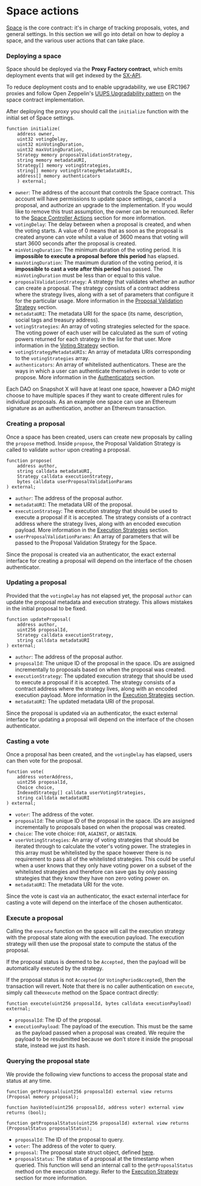 # Space actions

[Space](https://github.com/snapshot-labs/sx-core/blob/develop/contracts/starknet/space/space.cairo) is the core contract: it's in charge of tracking proposals, votes, and general settings. In this section we will go into detail on how to deploy a space, and the various user actions that can take place.&#x20;

### Deploying a space

Space should be deployed via the **Proxy Factory contract**, which emits deployment events that will get indexed by the [SX-API](https://github.com/snapshot-labs/sx-api). &#x20;

To reduce deployment costs and to enable upgradability, we use ERC1967 proxies and follow Open Zeppelin's [UUPS Upgradability pattern](https://docs.openzeppelin.com/contracts/4.x/api/proxy#UUPSUpgradeable) on the space contract implementation. &#x20;

After deploying the proxy you should call the `initialize` function with the initial set of Space settings.&#x20;

```solidity
function initialize(
    address owner,
    uint32 votingDelay,
    uint32 minVotingDuration,
    uint32 maxVotingDuration,
    Strategy memory proposalValidationStrategy,
    string memory metadataURI,
    Strategy[] memory votingStrategies,
    string[] memory votingStrategyMetadataURIs,
    address[] memory authenticators
    ) external;
```

* `owner`: The address of the account that controls the Space contract. This account will have permissions to update space settings, cancel a proposal, and authorize an upgrade to the implementation. If you would like to remove this trust assumption, the owner can be renounced. Refer to the [Space Controller Actions](https://app.gitbook.com/o/-LFgTZvhAg63US8GVxGf/s/Z1apxjsgt60dN7Nlmu01/\~/changes/20/protocol-sx-evm/space-controller-actions/\~/comments/fcFuXklCNuVwwR4p8p3O) section for more information.
* `votingDelay`: The delay between when a proposal is created, and when the voting starts. A value of 0 means that as soon as the proposal is created anyone can vote whilst a value of 3600 means that voting will start 3600 seconds after the proposal is created.
* `minVotingDuration`: The minimum duration of the voting period. It is **impossible to execute a proposal before** **this period** has elapsed.&#x20;
* `maxVotingDuration`: The maximum duration of the voting period, it is **impossible to cast a vote after this period** has passed. The `minVotingDuration` must be less than or equal to this value.
* `proposalValidationStrategy`: A strategy that validates whether an author can create a proposal. The strategy consists of a contract address where the strategy lives, along with a set of parameters that configure it for the particular usage. More information in the [Proposal Validation Strategy](https://app.gitbook.com/o/-LFgTZvhAg63US8GVxGf/s/Z1apxjsgt60dN7Nlmu01/\~/changes/20/protocol-sx-evm/proposal-validation-strategies) section.
* `metadataURI`: The metadata URI for the space (its name, description, social tags and treasury address).
* `votingStrategies`: An array of voting strategies selected for the space. The voting power of each user will be calculated as the sum of voting powers returned for each strategy in the list for that user. More information in the [Voting Strategy](https://docs.snapshotx.xyz/protocol/voting-strategies) section.
* `votingStrategyMetadataURIs`: An array of metadata URIs corresponding to the `votingStrategies` array.&#x20;
* `authenticators`: An array of whitelisted authenticators. These are the ways in which a user can authenticate themselves in order to vote or propose. More information in the [Authenticators](https://docs.snapshotx.xyz/protocol/authenticators) section.

Each DAO on Snapshot X will have at least one space, however a DAO might choose to have multiple spaces if they want to create different rules for individual proposals. As an example one space can use an Ethereum signature as an authentication, another an Ethereum transaction.

### Creating a proposal

Once a space has been created, users can create new proposals by calling the `propose` method. Inside `propose`, the Proposal Validation Strategy is called to validate `author` upon creating a proposal.

```solidity
function propose(
    address author,
    string calldata metadataURI,
    Strategy calldata executionStrategy,
    bytes calldata userProposalValidationParams
) external;
```

* `author`: The address of the proposal author.
* `metadataURI`: The metadata URI of the proposal.
* `executionStrategy`: The execution strategy that should be used to execute a proposal if it is accepted. The strategy consists of a contract address where the strategy lives, along with an encoded execution payload. More information in the [Execution Strategies](https://app.gitbook.com/o/-LFgTZvhAg63US8GVxGf/s/Z1apxjsgt60dN7Nlmu01/\~/changes/20/protocol-sx-evm/execution-strategies) section.
* `userProposalValidationParams`: An array of parameters that will be passed to the Proposal Validation Strategy for the Space.&#x20;

Since the proposal is created via an authenticator, the exact external interface for creating a proposal will depend on the interface of the chosen authenticator.&#x20;

### Updating a proposal

Provided that the `votingDelay` has not elapsed yet, the proposal `author` can update the proposal metadata and execution strategy. This allows mistakes in the initial proposal to be fixed.

```solidity
function updateProposal(
    address author,
    uint256 proposalId,
    Strategy calldata executionStrategy,
    string calldata metadataURI
) external;
```

* `author`: The address of the proposal author.&#x20;
* `proposalId`: The unique ID of the proposal in the space. IDs are assigned incrementally to proposals based on when the proposal was created.
* `executionStrategy`: The updated execution strategy that should be used to execute a proposal if it is accepted. The strategy consists of a contract address where the strategy lives, along with an encoded execution payload. More information in the [Execution Strategies](https://app.gitbook.com/o/-LFgTZvhAg63US8GVxGf/s/Z1apxjsgt60dN7Nlmu01/\~/changes/20/protocol-sx-evm/execution-strategies) section.
* `metadataURI`: The updated metadata URI of the proposal.

Since the proposal is updated via an authenticator, the exact external interface for updating a proposal will depend on the interface of the chosen authenticator.

### Casting a vote

Once a proposal has been created, and the `votingDelay` has elapsed, users can then vote for the proposal.

```solidity
function vote(
    address voterAddress,
    uint256 proposalId,
    Choice choice,
    IndexedStrategy[] calldata userVotingStrategies,
    string calldata metadataURI
) external;
```

* `voter`: The address of the voter.
* `proposalId`: The unique ID of the proposal in the space. IDs are assigned incrementally to proposals based on when the proposal was created.
* `choice`: The vote choice: `FOR`, `AGAINST`, or `ABSTAIN`.
* `userVotingStrategies`: An array of voting strategies that should be iterated through to calculate the voter's voting power. The strategies in this array must be whitelisted by the space however there is no requirement to pass all of the whitelisted strategies. This could be useful when a user knows that they only have voting power on a subset of the whitelisted strategies and therefore can save gas by only passing strategies that they know they have non zero voting power on.&#x20;
* `metadataURI`: The metadata URI for the vote.

&#x20;Since the vote is cast via an authenticator, the exact external interface for casting a vote will depend on the interface of the chosen authenticator.&#x20;

### Execute a proposal

Calling the `execute` function on the space will call the execution strategy with the proposal state along with the execution payload. The execution strategy will then use the proposal state to compute the status of the proposal.&#x20;

If the proposal status is deemed to be `Accepted,` then the payload will be automatically executed by the strategy.&#x20;

If the proposal status is not  `Accepted` (or `VotingPeriodAccepted`), then the transaction will revert. Note that there is no caller authentication on `execute`, simply call the`execute` method on the Space contract directly:&#x20;

```solidity
function execute(uint256 proposalId, bytes calldata executionPayload) external;
```

* `proposalId`: The ID of the proposal.&#x20;
* `executionPayload`: The payload of the execution. This must be the same as the payload passed when a proposal was created. We require the payload to be resubmitted because we don't store it inside the proposal state, instead we just its hash.&#x20;

### Querying the proposal state

We provide the following view functions to access the proposal state and status at any time.&#x20;

```solidity
function getProposal(uint256 proposalId) external view returns (Proposal memory proposal);

function hasVoted(uint256 proposalId, address voter) external view returns (bool);

function getProposalStatus(uint256 proposalId) external view returns (ProposalStatus proposalStatus);
```

* `proposalId`: The ID of the proposal to query.
* `voter`: The address of the voter to query.
* `proposal`: The proposal state struct object, defined [here](https://github.com/snapshot-labs/sx-evm/blob/aaed4d0dd2ad915e05fb7bad094f587fed113f7b/src/types.sol#L8).&#x20;
* `proposalStatus`: The status of a proposal at the timestamp when queried. This function will send an internal call to the `getProposalStatus` method on the execution strategy. Refer to the [Execution Strategy](https://app.gitbook.com/o/-LFgTZvhAg63US8GVxGf/s/Z1apxjsgt60dN7Nlmu01/\~/changes/20/protocol-sx-evm/execution-strategies) section for more information.
